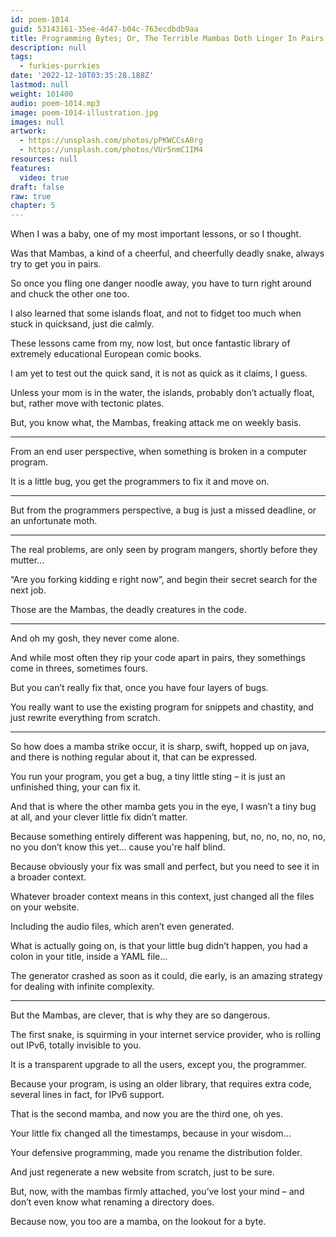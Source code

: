```yaml
---
id: poem-1014
guid: 53143161-35ee-4d47-b04c-763ecdbdb9aa
title: Programming Bytes; Or, The Terrible Mambas Doth Linger In Pairs
description: null
tags:
  - furkies-purrkies
date: '2022-12-10T03:35:28.188Z'
lastmod: null
weight: 101400
audio: poem-1014.mp3
image: poem-1014-illustration.jpg
images: null
artwork:
  - https://unsplash.com/photos/pPKWCCsA0rg
  - https://unsplash.com/photos/VUr5nmC1IM4
resources: null
features:
  video: true
draft: false
raw: true
chapter: 5
---
```


When I was a baby,
one of my most important lessons, or so I thought.

Was that Mambas, a kind of a cheerful, and cheerfully deadly snake,
always try to get you in pairs.

So once you fling one danger noodle away,
you have to turn right around and chuck the other one too.

I also learned that some islands float,
and not to fidget too much when stuck in quicksand, just die calmly.

These lessons came from my, now lost,
but once fantastic library of extremely educational European comic books.

I am yet to test out the quick sand,
it is not as quick as it claims, I guess.

Unless your mom is in the water, the islands, probably don’t actually float,
but, rather move with tectonic plates.

But, you know what,
the Mambas, freaking attack me on weekly basis.

---

From an end user perspective,
when something is broken in a computer program.

It is a little bug,
you get the programmers to fix it and move on.

---

But from the programmers perspective,
a bug is just a missed deadline, or an unfortunate moth.

---

The real problems, are only seen by program mangers,
shortly before they mutter…

“Are you forking kidding e right now”,
and begin their secret search for the next job.

Those are the Mambas,
the deadly creatures in the code.

---

And oh my gosh,
they never come alone.

And while most often they rip your code apart in pairs,
they somethings come in threes, sometimes fours.

But you can’t really fix that,
once you have four layers of bugs.

You really want to use the existing program for snippets and chastity,
and just rewrite everything from scratch.

---

So how does a mamba strike occur, it is sharp, swift, hopped up on java,
and there is nothing regular about it, that can be expressed.

You run your program, you get a bug,
a tiny little sting – it is just an unfinished thing, your can fix it.

And that is where the other mamba gets you in the eye,
I wasn’t a tiny bug at all, and your clever little fix didn’t matter.

Because something entirely different was happening,
but, no, no, no, no, no, no you don’t know this yet… cause you're half blind.

Because obviously your fix was small and perfect,
but you need to see it in a broader context.

Whatever broader context means in this context,
just changed all the files on your website.

Including the audio files,
which aren’t even generated.

What is actually going on, is that  your little bug didn’t happen,
you had a colon in your title, inside a YAML file…

The generator crashed as soon as it could,
die early, is an amazing strategy for dealing with infinite complexity.

---

But the Mambas, are clever,
that is why they are so dangerous.

The first snake, is squirming in your internet service provider,
who is rolling out IPv6, totally invisible to you.

It is a transparent upgrade to all the users,
except you, the programmer.

Because your program, is using an older library,
that requires extra code, several lines in fact, for IPv6 support.

That is the second mamba,
and now you are the third one, oh yes.

Your little fix changed all the timestamps,
because in your wisdom…

Your defensive programming,
made you rename the distribution folder.

And just regenerate a new website from scratch,
just to be sure.

But, now, with the mambas firmly attached,
you’ve lost your mind – and don’t even know what renaming a directory does.

Because now, you too are a mamba,
on the lookout for a byte.
